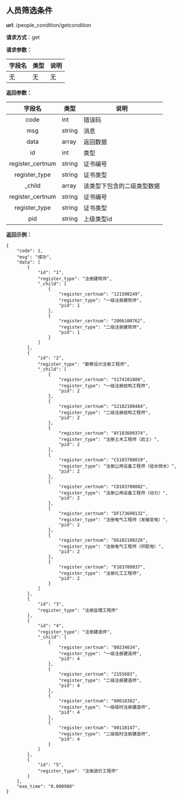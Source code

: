 ## 人员筛选条件

**url**: /people_condition/getcondition

**请求方式**：get



**请求参数：**


| 字段名 | 类型 | 说明 |
| ------ | ---- | ---- |
| 无     | 无   | 无   |

**返回参数：**

|      字段名      | 类型   | 说明                       |
| :--------------: | ------ | -------------------------- |
|       code       | int    | 错误码                     |
|       msg        | string | 消息                       |
|       data       | array  | 返回数据                   |
|        id        | int    | 类型                       |
| register_certnum | string | 证书编号                   |
|  register_type   | string | 证书类型                   |
|      _child      | array  | 该类型下包含的二级类型数据 |
| register_certnum | string | 证书编号                   |
|  register_type   | string | 证书类型                   |
|       pid        | string | 上级类型id                 |



**返回示例：**

```
{
    "code": 1,
    "msg": "成功",
    "data": [
        {
            "id": "1",
            "register_type": "注册建筑师",
            "_child": [
                {
                    "register_certnum": "121500249",
                    "register_type": "一级注册建筑师",
                    "pid": 1
                },
                {
                    "register_certnum": "2006100762",
                    "register_type": "二级注册建筑师",
                    "pid": 1
                }
            ]
        },
        {
            "id": "2",
            "register_type": "勘察设计注册工程师",
            "_child": [
                {
                    "register_certnum": "S174101880",
                    "register_type": "一级注册结构工程师",
                    "pid": 2
                },
                {
                    "register_certnum": "S2182100484",
                    "register_type": "二级注册结构工程师",
                    "pid": 2
                },
                {
                    "register_certnum": "AY183600374",
                    "register_type": "注册土木工程师（岩土）",
                    "pid": 2
                },
                {
                    "register_certnum": "CS103700019",
                    "register_type": "注册公用设备工程师（给水排水）",
                    "pid": 2
                },
                {
                    "register_certnum": "CD103700002",
                    "register_type": "注册公用设备工程师（动力）",
                    "pid": 2
                },
                {
                    "register_certnum": "DF173600132",
                    "register_type": "注册电气工程师（发输变电）",
                    "pid": 2
                },
                {
                    "register_certnum": "DG102100226",
                    "register_type": "注册电气工程师（供配电）",
                    "pid": 2
                },
                {
                    "register_certnum": "F103700037",
                    "register_type": "注册化工工程师",
                    "pid": 2
                }
            ]
        },
        {
            "id": "3",
            "register_type": "注册监理工程师"
        },
        {
            "id": "4",
            "register_type": "注册建造师",
            "_child": [
                {
                    "register_certnum": "00234634",
                    "register_type": "一级注册建造师",
                    "pid": 4
                },
                {
                    "register_certnum": "2155683",
                    "register_type": "二级注册建造师",
                    "pid": 4
                },
                {
                    "register_certnum": "00018382",
                    "register_type": "一级临时注册建造师",
                    "pid": 4
                },
                {
                    "register_certnum": "00110147",
                    "register_type": "二级临时注册建造师",
                    "pid": 4
                }
            ]
        },
        {
            "id": "5",
            "register_type": "注册造价工程师"
        }
    ],
    "exe_time": "0.000988"
}
```



